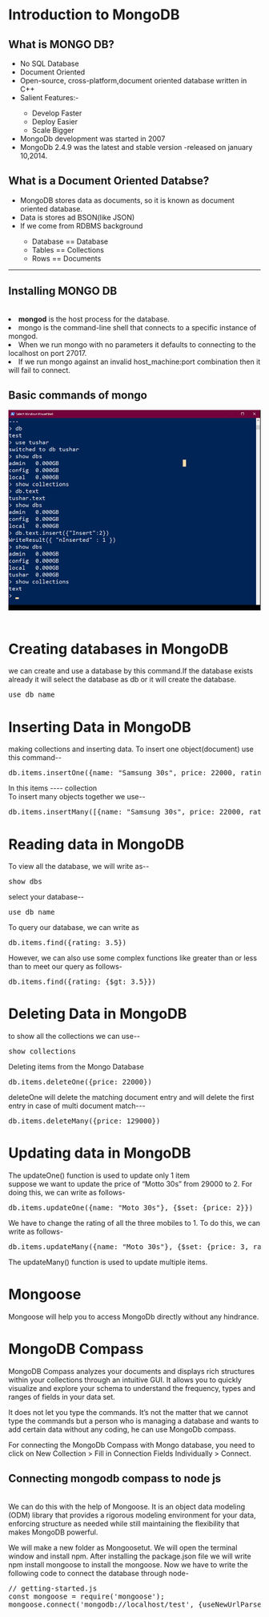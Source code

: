 # Introduction to MongoDB
## What is MONGO DB?
<ul>
<li>No SQL Database</li>
<li>Document Oriented</li>

<li>Open-source, cross-platform,document oriented database written in C++</li>
<li>Salient Features:-</li>
<ul>
<li>Develop Faster</li>
<li>Deploy Easier</li>
<li>Scale Bigger</li></ul>
<li>MongoDb development was started in 2007</li>
<li>MongoDb 2.4.9 was the latest and stable version -released on january 10,2014.</li></ul>

## What is a Document Oriented Databse?
<ul>
<li>MongoDB stores data as documents, so it is known as document oriented database.</li>
<li>Data is stores ad BSON(like JSON)</li>
<li>If we come from RDBMS background</li><ul><li>Database == Database</li><li>Tables == Collections</li><li>Rows == Documents</li></ul>
</ul>
<hr>

## Installing MONGO DB
<br>
<li><b>mongod</b> is the host process for the database.</li>
<li>mongo is the command-line shell that connects to a specific instance of mongod.</li>
<li>When we run mongo with no parameters it defaults to connecting to the localhost on port 27017.</li>
<li>If we run mongo against an invalid host_machine:port combination then it will fail to connect.</li>

## Basic commands of mongo
<img src="commands.png">
<br><br>

# Creating databases in MongoDB
we can create and use a database by this command.If the database exists already it will select the database as db or it will create the database.
<pre>use db_name</pre>

# Inserting Data in MongoDB

making collections and inserting data. To insert one object(document) use this command--
<pre>db.items.insertOne({name: "Samsung 30s", price: 22000, rating: 4.5, qty: 233, sold: 98})</pre>
In this items ---- collection<br>
To insert many objects together we use--
<pre>db.items.insertMany([{name: "Samsung 30s", price: 22000, rating: 4.5, qty: 233, sold: 98}, {name: "Moto 30s", price: 29000, rating: 3.5, qty: 133, sold: 598}, {name: "Realme 80s", price: 129000, rating: 2.5, qty: 633, sold: 98, isBig: true}])</pre>

# Reading data in MongoDB
To view all the database, we will write as--
<pre>show dbs</pre>
select your database--
<pre>use db_name</pre>
To query our database, we can write as 
<pre>db.items.find({rating: 3.5})</pre>
However, we can also use some complex functions like greater than or less than to meet our query as follows-
<pre>db.items.find({rating: {$gt: 3.5}})</pre>

# Deleting Data in MongoDB
to show all the collections we can use--
<pre>show collections</pre>
Deleting items from the Mongo Database
<pre>
db.items.deleteOne({price: 22000})</pre>
deleteOne will delete the matching document entry and will delete the first entry in case of multi document match---
<pre>db.items.deleteMany({price: 129000})</pre>

# Updating data in MongoDB
The updateOne() function is used to update only 1 item<br>
suppose we want to update the price of “Motto 30s” from 29000 to 2. For doing this, we can write as follows-
<pre>db.items.updateOne({name: "Moto 30s"}, {$set: {price: 2}})</pre>
We have to change the rating of all the three mobiles to 1. To do this, we can write as follows-
<pre>
db.items.updateMany({name: "Moto 30s"}, {$set: {price: 3, rating: 1}})</pre>
The updateMany() function is used to update multiple items.
<br>

# Mongoose
Mongoose will help you to access MongoDb directly without any hindrance.

# MongoDB Compass

MongoDB Compass analyzes your documents and displays rich structures within your collections through an intuitive GUI. It allows you to quickly visualize and explore your schema to understand the frequency, types and ranges of fields in your data set.


 
It does not let you type the commands. It’s not the matter that we cannot type the commands but a person who is managing a database and wants to add certain data without any coding, he can use MongoDb compass.

For connecting the MongoDb Compass with Mongo database, you need to click on New Collection > Fill in Connection Fields Individually > Connect.

## Connecting mongodb compass to node js
<br>
We can do this with the help of Mongoose. It is an object data modeling (ODM) library that provides a rigorous modeling environment for your data, enforcing structure as needed while still maintaining the flexibility that makes MongoDB powerful.

We will make a new folder as Mongoosetut. We will open the terminal window and install npm. After installing the package.json file we will write npm install mongoose to install the mongoose.
Now we have to write the following code to connect the database through node-
<pre>
// getting-started.js
const mongoose = require('mongoose');
mongoose.connect('mongodb://localhost/test', {useNewUrlParser: true});</pre>